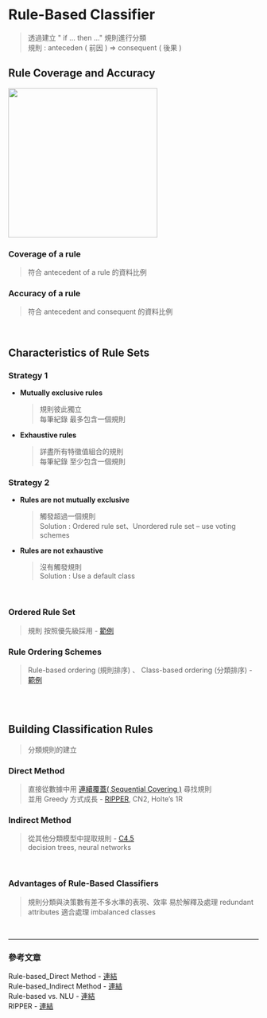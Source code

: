 # Rule-Based Classifier
> 透過建立 " if ... then ..." 規則進行分類  
> 規則 : anteceden ( 前因 ) => consequent ( 後果 )

## Rule Coverage and Accuracy
 
<img src="https://user-images.githubusercontent.com/86312099/125877617-193e2be2-852d-41bd-bdff-795c5be2edce.png" width="300"> 

### Coverage of a rule
> 符合 antecedent of a rule 的資料比例

### Accuracy of a rule
> 符合 antecedent and consequent 的資料比例



<br>

## Characteristics of Rule Sets
### Strategy 1
+ **Mutually exclusive rules**
  > 規則彼此獨立  
  > 每筆紀錄 最多包含一個規則

+ **Exhaustive rules**
  > 詳盡所有特徵值組合的規則  
  > 每筆紀錄 至少包含一個規則

### Strategy 2
+ **Rules are not mutually exclusive**
  > 觸發超過一個規則  
  > Solution : Ordered rule set、Unordered rule set – use voting schemes

+ **Rules are not exhaustive**
  > 沒有觸發規則  
  > Solution : Use a default class

<br>

### Ordered Rule Set
> 規則 按照優先級採用 - [範例](https://user-images.githubusercontent.com/86312099/125884828-45d5e3cc-6449-45ed-ab50-86b89de9da31.png)

### Rule Ordering Schemes
> Rule-based ordering (規則排序)  、 Class-based ordering (分類排序) - [範例](https://user-images.githubusercontent.com/86312099/125885635-169e3b6d-4998-47be-9a7f-f320acf9c493.png)  

<br><br>

## Building Classification Rules
> 分類規則的建立

### Direct Method
> 直接從數據中用 [連續覆蓋( Sequential Covering )](https://github.com/fuhsaio/BDLabNotes/blob/main/src/ch4_rule_sequential_covering.pdf) 尋找規則  
> 並用 Greedy 方式成長 - [RIPPER](https://github.com/fuhsaio/BDLabNotes/blob/main/src/ch4_RIPPER.pdf), CN2, Holte’s 1R
### Indirect Method
> 從其他分類模型中提取規則 - [C4.5]()  
> decision trees, neural networks

<br>

### Advantages of Rule-Based Classifiers
> 規則分類與決策數有差不多水準的表現、效率
> 易於解釋及處理 redundant attributes
> 適合處理 imbalanced classes

<br>

---

### 參考文章
Rule-based_Direct Method - [連結](http://123android.blogspot.com/2011/11/111103-data-mining.html)  
Rule-based_Indirect Method - [連結](http://123android.blogspot.com/2011/11/10nov11-data-mining.html)  
Rule-based vs. NLU - [連結](https://medium.com/@estelle.husky/rule-based-vs-nlu-%E8%81%8A%E5%A4%A9%E6%A9%9F%E5%99%A8%E4%BA%BA%E5%A6%82%E4%BD%95%E8%81%BD%E6%87%82%E4%BA%BA%E9%A1%9E%E7%9A%84%E8%87%AA%E7%84%B6%E8%AA%9E%E8%A8%80-17065de49a)  
RIPPER - [連結](https://www.csee.usf.edu/~lohall/dm/ripper.pdf)




